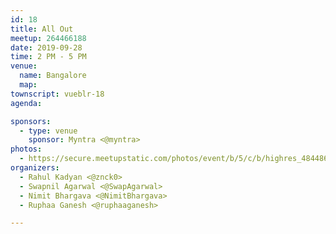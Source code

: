 ```yaml
---
id: 18
title: All Out
meetup: 264466188
date: 2019-09-28
time: 2 PM - 5 PM
venue:
  name: Bangalore
  map:
townscript: vueblr-18
agenda:

sponsors:
  - type: venue
    sponsor: Myntra <@myntra>
photos:
  - https://secure.meetupstatic.com/photos/event/b/5/c/b/highres_484486539.jpeg
organizers:
  - Rahul Kadyan <@znck0>
  - Swapnil Agarwal <@SwapAgarwal>
  - Nimit Bhargava <@NimitBhargava>
  - Ruphaa Ganesh <@ruphaaganesh>

---
```


<EventPage />
